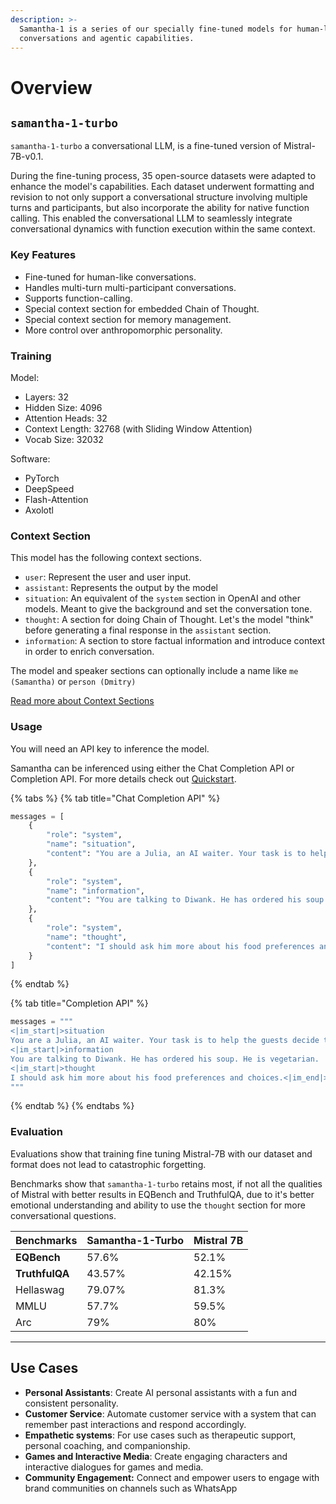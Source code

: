 ```yaml
---
description: >-
  Samantha-1 is a series of our specially fine-tuned models for human-like
  conversations and agentic capabilities.
---
```


# Overview

## `samantha-1-turbo`

`samantha-1-turbo` a conversational LLM, is a fine-tuned version of Mistral-7B-v0.1.

During the fine-tuning process, 35 open-source datasets were adapted to enhance the model's capabilities. Each dataset underwent formatting and revision to not only support a conversational structure involving multiple turns and participants, but also incorporate the ability for native function calling. This enabled the conversational LLM to seamlessly integrate conversational dynamics with function execution within the same context.

### Key Features

* Fine-tuned for human-like conversations.
* Handles multi-turn multi-participant conversations.
* Supports function-calling.
* Special context section for embedded Chain of Thought.
* Special context section for memory management.
* More control over anthropomorphic personality.

### Training

Model:

* Layers: 32
* Hidden Size: 4096
* Attention Heads: 32
* Context Length: 32768 (with Sliding Window Attention)
* Vocab Size: 32032

Software:

* PyTorch
* DeepSpeed
* Flash-Attention
* Axolotl

### Context Section

This model has the following context sections.

* `user`: Represent the user and user input.
* `assistant`: Represents the output by the model
* `situation`: An equivalent of the `system` section in OpenAI and other models. Meant to give the background and set the conversation tone.
* `thought`: A section for doing Chain of Thought. Let's the model "think" before generating a final response in the `assistant` section.
* `information`: A section to store factual information and introduce context in order to enrich conversation.

The model and speaker sections can optionally include a name like `me (Samantha)` or `person (Dmitry)`

[Read more about Context Sections](overview.md#context-section)

### Usage

You will need an API key to inference the model.

Samantha can be inferenced using either the Chat Completion API or Completion API. For more details check out [Quickstart](../samantha-1/python-setup.md).

{% tabs %}
{% tab title="Chat Completion API" %}
```python
messages = [
    {
        "role": "system",
        "name": "situation",
        "content": "You are a Julia, an AI waiter. Your task is to help the guests decide their order."
    },
    {
        "role": "system",
        "name": "information",
        "content": "You are talking to Diwank. He has ordered his soup. He is vegetarian."
    },
    {
        "role": "system",
        "name": "thought",
        "content": "I should ask him more about his food preferences and choices."
    }
]

```
{% endtab %}

{% tab title="Completion API" %}
```python
messages = """
<|im_start|>situation
You are a Julia, an AI waiter. Your task is to help the guests decide their order.<|im_end|>
<|im_start|>information
You are talking to Diwank. He has ordered his soup. He is vegetarian.
<|im_start|>thought
I should ask him more about his food preferences and choices.<|im_end|>
"""
```
{% endtab %}
{% endtabs %}

### Evaluation

Evaluations show that training fine tuning Mistral-7B with our dataset and format does not lead to catastrophic forgetting.

Benchmarks show that `samantha-1-turbo` retains most, if not all the qualities of Mistral with better results in EQBench and TruthfulQA, due to it's better emotional understanding and ability to use the `thought` section for more conversational questions.

| Benchmarks     | Samantha-1-Turbo | Mistral 7B |
| -------------- | ---------------- | ---------- |
| **EQBench**    | 57.6%            | 52.1%      |
| **TruthfulQA** | 43.57%           | 42.15%     |
| Hellaswag      | 79.07%           | 81.3%      |
| MMLU           | 57.7%            | 59.5%      |
| Arc            | 79%              | 80%        |

***

## Use Cases

* **Personal Assistants**: Create AI personal assistants with a fun and consistent personality.
* **Customer Service**: Automate customer service with a system that can remember past interactions and respond accordingly.
* **Empathetic systems**: For use cases such as therapeutic support, personal coaching, and companionship.
* **Games and Interactive Media**: Create engaging characters and interactive dialogues for games and media.
* **Community Engagement:** Connect and empower users to engage with brand communities on channels such as WhatsApp
